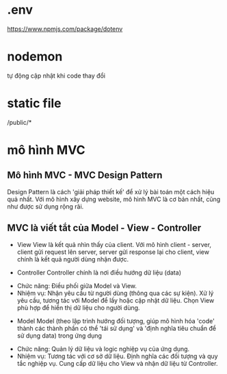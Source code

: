 # .env
https://www.npmjs.com/package/dotenv

# nodemon
tự động cập nhật khi code thay đổi

# static file
/public/*

# mô hình MVC

## Mô hình MVC - MVC Design Pattern
Design Pattern là cách 'giải pháp thiết kế' để xử lý bài toán một cách hiệu quả nhất. Với mô hình xây dựng website, mô hình MVC là cơ bản nhất, cũng như được sử dụng rộng rãi.

## MVC là viết tắt của Model - View - Controller

- View
View là kết quả nhìn thấy của client.
Với mô hình client - server, client gửi request lên server, server gửi response lại cho client, view chính là kết quả người dùng nhận được.

- Controller
Controller chính là nơi điều hướng dữ liệu (data)

+ Chức năng: Điều phối giữa Model và View.
+ Nhiệm vụ:
    Nhận yêu cầu từ người dùng (thông qua các sự kiện).
    Xử lý yêu cầu, tương tác với Model để lấy hoặc cập nhật dữ liệu.
    Chọn View phù hợp để hiển thị dữ liệu cho người dùng.

- Model
Model (theo lập trình hướng đối tượng, giúp mô hình hóa 'code' thành các thành phần có thể 'tái sử dụng' và 'định nghĩa tiêu chuẩn để sử dụng data) trong ứng dụng

+ Chức năng: Quản lý dữ liệu và logic nghiệp vụ của ứng dụng.
+ Nhiệm vụ:
    Tương tác với cơ sở dữ liệu.
    Định nghĩa các đối tượng và quy tắc nghiệp vụ.
    Cung cấp dữ liệu cho View và nhận dữ liệu từ Controller.
